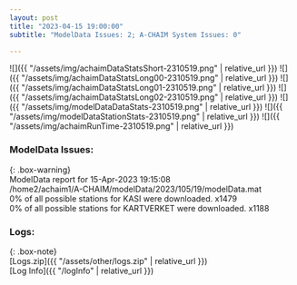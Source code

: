 ```yaml
---
layout: post
title: "2023-04-15 19:00:00"
subtitle: "ModelData Issues: 2; A-CHAIM System Issues: 0"

---
```


![]({{ "/assets/img/achaimDataStatsShort-2310519.png" | relative_url }})
![]({{ "/assets/img/achaimDataStatsLong00-2310519.png" | relative_url }})
![]({{ "/assets/img/achaimDataStatsLong01-2310519.png" | relative_url }})
![]({{ "/assets/img/achaimDataStatsLong02-2310519.png" | relative_url }})
![]({{ "/assets/img/modelDataDataStats-2310519.png" | relative_url }})
![]({{ "/assets/img/modelDataStationStats-2310519.png" | relative_url }})
![]({{ "/assets/img/achaimRunTime-2310519.png" | relative_url }})


### ModelData Issues:  
  
{: .box-warning}  
 ModelData report for 15-Apr-2023 19:15:08   
 /home2/achaim1/A-CHAIM/modelData/2023/105/19/modelData.mat   
 0% of all possible stations for KASI were downloaded. x1479   
 0% of all possible stations for KARTVERKET were downloaded. x1188   
  


### Logs:  
  
{: .box-note}  
[Logs.zip]({{ "/assets/other/logs.zip" | relative_url }})  
[Log Info]({{ "/logInfo" | relative_url }})  
